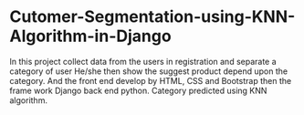 # Cutomer-Segmentation-using-KNN-Algorithm-in-Django
In this project collect data from the users in registration and separate a category of user He/she then show the suggest product depend upon the category. And the front end develop by HTML, CSS and Bootstrap then the frame work Django back end python. Category predicted using KNN algorithm. 
